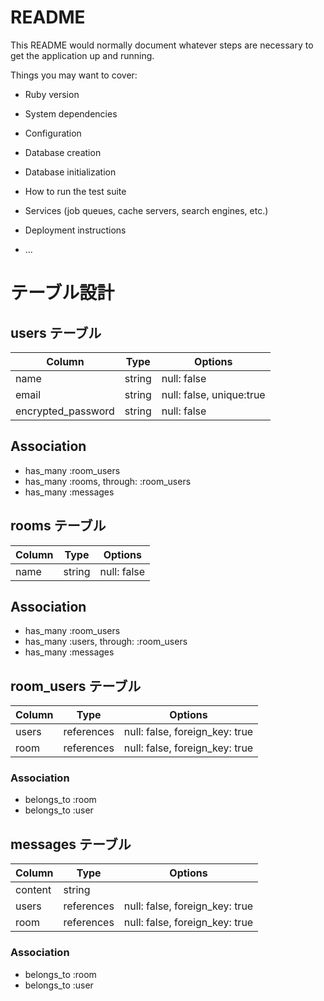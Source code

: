 # README

This README would normally document whatever steps are necessary to get the
application up and running.

Things you may want to cover:

* Ruby version

* System dependencies

* Configuration

* Database creation

* Database initialization

* How to run the test suite

* Services (job queues, cache servers, search engines, etc.)

* Deployment instructions

* ...


<!--① READMEにDB設計を記述
マークダウン方式を用いてテーブルや見出しを見やすくする -->
<!-- ② アソシエーションの記述 -->

# テーブル設計

## users テーブル

| Column             | Type    | Options     |
| ------------------ | ------- | ----------- |
| name               | string  | null: false |
| email              | string  | null: false, unique:true |
| encrypted_password | string  | null: false |

## Association

- has_many :room_users
- has_many :rooms, through: :room_users
- has_many :messages



## rooms テーブル

| Column           | Type    | Options     |
| ---------------- | ------- | ----------- |
| name             | string  | null: false |

## Association

- has_many :room_users
- has_many :users, through: :room_users
- has_many :messages



## room_users テーブル

| Column    | Type       | Options                        |
| ----------| ---------- | ------------------------------ |
| users     | references | null: false, foreign_key: true |
| room      | references | null: false, foreign_key: true |

### Association

- belongs_to :room
- belongs_to :user


## messages テーブル

| Column    | Type       | Options                        |
| ----------| ---------- | ------------------------------ |
| content   | string     |
| users     | references | null: false, foreign_key: true |
| room      | references | null: false, foreign_key: true |

### Association

- belongs_to :room
- belongs_to :user